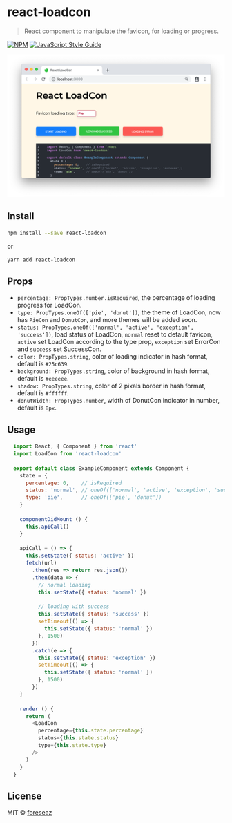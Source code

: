 # react-loadcon

> React component to manipulate the favicon, for loading or progress.

[![NPM](https://img.shields.io/npm/v/react-loadcon.svg)](https://www.npmjs.com/package/react-loadcon) [![JavaScript Style Guide](https://img.shields.io/badge/code_style-standard-brightgreen.svg)](https://standardjs.com)

![](imgs/intro.png)

## Install

```bash
npm install --save react-loadcon
```
or
```bash
yarn add react-loadcon
```

## Props

- `percentage: PropTypes.number.isRequired`, the percentage of loading progress for LoadCon.
- `type: PropTypes.oneOf(['pie', 'donut'])`, the theme of LoadCon, now has `PieCon` and `DonutCon`, and more themes will be added soon.
- `status: PropTypes.oneOf(['normal', 'active', 'exception', 'success'])`, load status of LoadCon, `normal` reset to default favicon, `active` set LoadCon according to the type prop, `exception` set ErrorCon and `success` set SuccessCon.
- `color: PropTypes.string`, color of loading indicator in hash format, default is `#25c639`.
- `background: PropTypes.string`, color of background in hash format, default is `#eeeeee`.
- `shadow: PropTypes.string`, color of 2 pixals border in hash format, default is `#ffffff`.
- `donutWidth: PropTypes.number`, width of DonutCon indicator in number, default is `8px`.

## Usage

```JavaScript
  import React, { Component } from 'react'
  import LoadCon from 'react-loadcon'

  export default class ExampleComponent extends Component {
    state = {
      percentage: 0,    // isRequired
      status: 'normal', // oneOf(['normal', 'active', 'exception', 'success'])
      type: 'pie',      // oneOf(['pie', 'donut'])
    }

    componentDidMount () {
      this.apiCall()
    }

    apiCall = () => {
      this.setState({ status: 'active' })
      fetch(url)
        .then(res => return res.json())
        .then(data => {
          // normal loading
          this.setState({ status: 'normal' })

          // loading with success
          this.setState({ status: 'success' })
          setTimeout(() => {
            this.setState({ status: 'normal' })
          }, 1500)
        })
        .catch(e => {
          this.setState({ status: 'exception' })
          setTimeout(() => {
            this.setState({ status: 'normal' })
          }, 1500)
        })
    }

    render () {
      return (
        <LoadCon
          percentage={this.state.percentage}
          status={this.state.status}
          type={this.state.type}
        />
      )
    }
  }
```

## License

MIT © [foreseaz](https://github.com/foreseaz)
